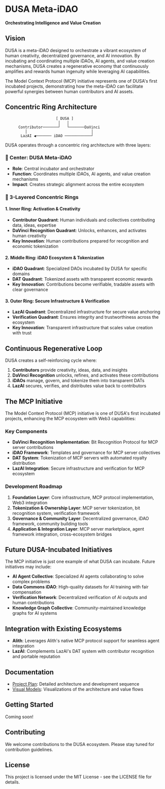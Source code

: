 # DUSA Meta-iDAO

**Orchestrating Intelligence and Value Creation**

## Vision

DUSA is a meta-iDAO designed to orchestrate a vibrant ecosystem of human creativity, decentralized governance, and AI innovation. By incubating and coordinating multiple iDAOs, AI agents, and value creation mechanisms, DUSA creates a regenerative economy that continuously amplifies and rewards human ingenuity while leveraging AI capabilities.

The Model Context Protocol (MCP) initiative represents one of DUSA's first incubated projects, demonstrating how the meta-iDAO can facilitate powerful synergies between human contributors and AI assets.

## Concentric Ring Architecture

```
                       [ DUSA ]
                        │   │
      Contributor───────┘   └───────DaVinci
         │                             │
       LazAI ◀─────── iDAO ────────────┘
```

DUSA operates through a concentric ring architecture with three layers:

### 🌟 Center: DUSA Meta-iDAO
- **Role**: Central incubator and orchestrator
- **Function**: Coordinates multiple iDAOs, AI agents, and value creation mechanisms
- **Impact**: Creates strategic alignment across the entire ecosystem

### 🔄 3-Layered Concentric Rings

#### 1. Inner Ring: Activation & Creativity
- **Contributor Quadrant**: Human individuals and collectives contributing data, ideas, expertise
- **DaVinci Recognition Quadrant**: Unlocks, enhances, and activates human creativity
- **Key Innovation**: Human contributions prepared for recognition and economic tokenization

#### 2. Middle Ring: iDAO Ecosystem & Tokenization
- **iDAO Quadrant**: Specialized DAOs incubated by DUSA for specific domains
- **DAT Quadrant**: Tokenized assets with transparent economic rewards
- **Key Innovation**: Contributions become verifiable, tradable assets with clear governance

#### 3. Outer Ring: Secure Infrastructure & Verification
- **LazAI Quadrant**: Decentralized infrastructure for secure value anchoring
- **Verification Quadrant**: Ensures integrity and trustworthiness across the ecosystem
- **Key Innovation**: Transparent infrastructure that scales value creation with trust

## Continuous Regenerative Loop

DUSA creates a self-reinforcing cycle where:
1. **Contributors** provide creativity, ideas, data, and insights
2. **DaVinci Recognition** unlocks, refines, and activates these contributions
3. **iDAOs** manage, govern, and tokenize them into transparent DATs
4. **LazAI** secures, verifies, and distributes value back to contributors

## The MCP Initiative

The Model Context Protocol (MCP) initiative is one of DUSA's first incubated projects, enhancing the MCP ecosystem with Web3 capabilities:

### Key Components

- **DaVinci Recognition Implementation**: Bit Recognition Protocol for MCP server contributions
- **iDAO Framework**: Templates and governance for MCP server collectives
- **DAT System**: Tokenization of MCP servers with automated royalty distribution
- **LazAI Integration**: Secure infrastructure and verification for MCP ecosystem

### Development Roadmap

1. **Foundation Layer**: Core infrastructure, MCP protocol implementation, Web3 integration
2. **Tokenization & Ownership Layer**: MCP server tokenization, bit recognition system, verification framework
3. **Governance & Community Layer**: Decentralized governance, iDAO framework, community building tools
4. **Application & Integration Layer**: MCP server marketplace, agent framework integration, cross-ecosystem bridges

## Future DUSA-Incubated Initiatives

The MCP initiative is just one example of what DUSA can incubate. Future initiatives may include:

- **AI Agent Collective**: Specialized AI agents collaborating to solve complex problems
- **Data Commons iDAO**: High-quality datasets for AI training with fair compensation
- **Verification Network**: Decentralized verification of AI outputs and human contributions
- **Knowledge Graph Collective**: Community-maintained knowledge graphs for AI systems

## Integration with Existing Ecosystems

- **Alith**: Leverages Alith's native MCP protocol support for seamless agent integration
- **LazAI**: Complements LazAI's DAT system with contributor recognition and portable reputation

## Documentation

- [Project Plan](DUSA_MCP_Project_Plan.md): Detailed architecture and development sequence
- [Visual Models](visual_models.md): Visualizations of the architecture and value flows

## Getting Started

Coming soon!

## Contributing

We welcome contributions to the DUSA ecosystem. Please stay tuned for contribution guidelines.

## License

This project is licensed under the MIT License - see the LICENSE file for details.